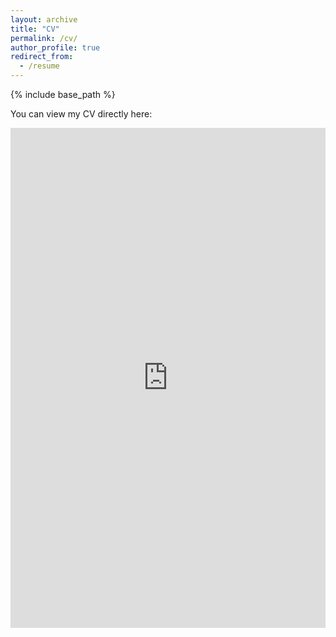 ```yaml
---
layout: archive
title: "CV"
permalink: /cv/
author_profile: true
redirect_from:
  - /resume
---
```


{% include base_path %}

<p>You can view my CV directly here:</p>

<iframe src="https://www.dropbox.com/scl/fi/jhh3eec7i4lpns1xw2hd8/Tinghan_CV.pdf?rlkey=z8isw3gazmxe4lvll6dn53tzc&st=deqw0jsx&raw=1" width="100%" height="800px" style="border: none;"></iframe>
